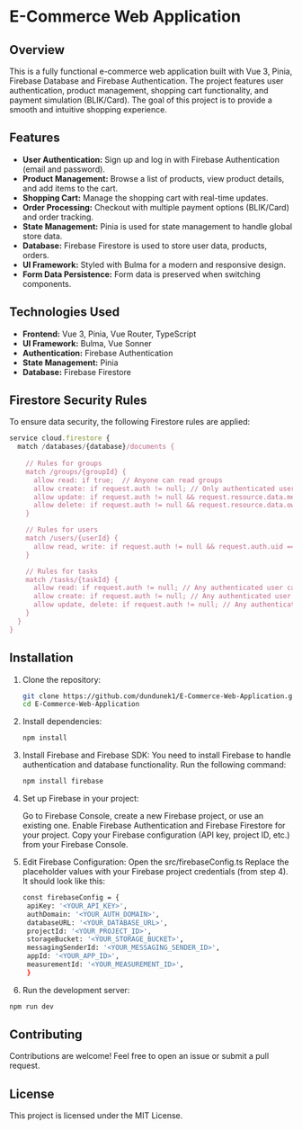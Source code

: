 # E-Commerce Web Application

## Overview
This is a fully functional e-commerce web application built with Vue 3, Pinia, Firebase Database and Firebase Authentication. The project features user authentication, product management, shopping cart functionality, and payment simulation (BLIK/Card). The goal of this project is to provide a smooth and intuitive shopping experience.

## Features
- **User Authentication:** Sign up and log in with Firebase Authentication (email and password).
- **Product Management:** Browse a list of products, view product details, and add items to the cart.
- **Shopping Cart:** Manage the shopping cart with real-time updates.
- **Order Processing:** Checkout with multiple payment options (BLIK/Card) and order tracking.
- **State Management:** Pinia is used for state management to handle global store data.
- **Database:** Firebase Firestore is used to store user data, products, orders.
- **UI Framework:** Styled with Bulma for a modern and responsive design.
- **Form Data Persistence:** Form data is preserved when switching components.

## Technologies Used
- **Frontend:** Vue 3, Pinia, Vue Router, TypeScript
- **UI Framework:** Bulma, Vue Sonner
- **Authentication:** Firebase Authentication
- **State Management:** Pinia
- **Database:** Firebase Firestore

## Firestore Security Rules
To ensure data security, the following Firestore rules are applied:
```javascript
service cloud.firestore {
  match /databases/{database}/documents {
    
    // Rules for groups
    match /groups/{groupId} {
      allow read: if true;  // Anyone can read groups
      allow create: if request.auth != null; // Only authenticated users can create groups
      allow update: if request.auth != null && request.resource.data.members != null && request.auth.uid != null; // Users can add themselves to a group (pendingMembers)
      allow delete: if request.auth != null && request.resource.data.owner == request.auth.uid; // Only the group owner can delete
    }

    // Rules for users
    match /users/{userId} {
      allow read, write: if request.auth != null && request.auth.uid == userId;
    }

    // Rules for tasks
    match /tasks/{taskId} {
      allow read: if request.auth != null; // Any authenticated user can read tasks
      allow create: if request.auth != null; // Any authenticated user can create tasks
      allow update, delete: if request.auth != null; // Any authenticated user can update and delete tasks
    }
  }
}
```

## Installation
1. Clone the repository:
   ```sh
   git clone https://github.com/dundunek1/E-Commerce-Web-Application.git
   cd E-Commerce-Web-Application
   ```
2. Install dependencies:
   ```sh
   npm install
   ```
3. Install Firebase and Firebase SDK: You need to install Firebase to handle authentication and database functionality. Run the following command:
   ```sh
   npm install firebase
   ```
4. Set up Firebase in your project:

   Go to Firebase Console, create a new Firebase project, or use an existing one.
   Enable Firebase Authentication and Firebase Firestore for your project.
   Copy your Firebase configuration (API key, project ID, etc.) from your Firebase Console.

5. Edit Firebase Configuration:
   Open the src/firebaseConfig.ts
   Replace the placeholder values with your Firebase project credentials (from step 4). It should look like this:
   ```sh
   const firebaseConfig = {
    apiKey: '<YOUR_API_KEY>',
    authDomain: '<YOUR_AUTH_DOMAIN>',
    databaseURL: '<YOUR_DATABASE_URL>',
    projectId: '<YOUR_PROJECT_ID>',
    storageBucket: '<YOUR_STORAGE_BUCKET>',
    messagingSenderId: '<YOUR_MESSAGING_SENDER_ID>',
    appId: '<YOUR_APP_ID>',
    measurementId: '<YOUR_MEASUREMENT_ID>',
    }
   ```
  6. Run the development server:
   ```sh
   npm run dev
   ```
## Contributing
Contributions are welcome! Feel free to open an issue or submit a pull request.

## License
This project is licensed under the MIT License.
